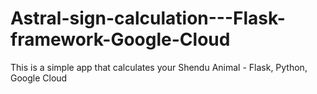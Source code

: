 # Astral-sign-calculation---Flask-framework-Google-Cloud
This is a simple app that calculates your Shendu Animal - Flask, Python, Google Cloud
